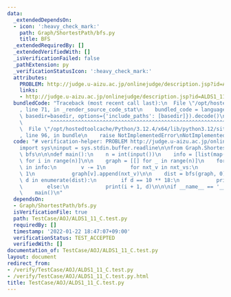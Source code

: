 ```yaml
---
data:
  _extendedDependsOn:
  - icon: ':heavy_check_mark:'
    path: Graph/ShortestPath/bfs.py
    title: BFS
  _extendedRequiredBy: []
  _extendedVerifiedWith: []
  _isVerificationFailed: false
  _pathExtension: py
  _verificationStatusIcon: ':heavy_check_mark:'
  attributes:
    PROBLEM: http://judge.u-aizu.ac.jp/onlinejudge/description.jsp?id=ALDS1_11_C
    links:
    - http://judge.u-aizu.ac.jp/onlinejudge/description.jsp?id=ALDS1_11_C
  bundledCode: "Traceback (most recent call last):\n  File \"/opt/hostedtoolcache/Python/3.12.4/x64/lib/python3.12/site-packages/onlinejudge_verify/documentation/build.py\"\
    , line 71, in _render_source_code_stat\n    bundled_code = language.bundle(stat.path,\
    \ basedir=basedir, options={'include_paths': [basedir]}).decode()\n          \
    \         ^^^^^^^^^^^^^^^^^^^^^^^^^^^^^^^^^^^^^^^^^^^^^^^^^^^^^^^^^^^^^^^^^^^^^^^^^^^^^^^^^\n\
    \  File \"/opt/hostedtoolcache/Python/3.12.4/x64/lib/python3.12/site-packages/onlinejudge_verify/languages/python.py\"\
    , line 96, in bundle\n    raise NotImplementedError\nNotImplementedError\n"
  code: "# verification-helper: PROBLEM http://judge.u-aizu.ac.jp/onlinejudge/description.jsp?id=ALDS1_11_C\n\
    import sys\ninput = sys.stdin.buffer.readline\n\nfrom Graph.ShortestPath.bfs import\
    \ bfs\n\n\ndef main():\n    n = int(input())\n    info = [list(map(int, input().split()))\
    \ for i in range(n)]\n\n    graph = [[] for _ in range(n)]\n    for v, k, *nxt_vs\
    \ in info:\n        v -= 1\n        for nxt_v in nxt_vs:\n            nxt_v -=\
    \ 1\n            graph[v].append(nxt_v)\n\n    dist = bfs(graph, 0)\n    for i,\
    \ d in enumerate(dist):\n        if d == 10 ** 18:\n            print(i + 1, -1)\n\
    \        else:\n            print(i + 1, d)\n\n\nif __name__ == '__main__':\n\
    \    main()\n"
  dependsOn:
  - Graph/ShortestPath/bfs.py
  isVerificationFile: true
  path: TestCase/AOJ/ALDS1_11_C.test.py
  requiredBy: []
  timestamp: '2022-01-22 18:47:07+09:00'
  verificationStatus: TEST_ACCEPTED
  verifiedWith: []
documentation_of: TestCase/AOJ/ALDS1_11_C.test.py
layout: document
redirect_from:
- /verify/TestCase/AOJ/ALDS1_11_C.test.py
- /verify/TestCase/AOJ/ALDS1_11_C.test.py.html
title: TestCase/AOJ/ALDS1_11_C.test.py
---
```

